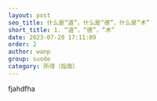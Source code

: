 ```yaml
---
layout: post
seo_title: 什么是“道”，什么是“德”，什么是“术”
short_title: 1. “道”，“德”，“术”
date: 2023-07-20 17:11:09
order: 2
author: wanp
group: suode
category: 所得（指南）
---
```

fjahdfha